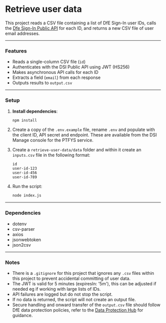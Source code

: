 # Retrieve user data

This project reads a CSV file containing a list of DfE Sign-In user IDs, calls the [Dfe Sign-In Public API](https://github.com/DFE-Digital/login.dfe.public-api?tab=readme-ov-file) for each ID, and returns a new CSV file of user email addresses.

---

### Features

- Reads a single-column CSV file (`id`)
- Authenticates with the DSI Public API using JWT (HS256)
- Makes asynchronous API calls for each ID
- Extracts a field (`email`) from each response
- Outputs results to `output.csv`

---

### Setup

1. **Install dependencies**:
   ```bash
   npm install
   ```
 
2. Create a copy of the `.env.example` file, rename `.env` and populate with the client ID, API secret and endpoint. These are available from the DSI Manage console for the PTFYS service.
 
3. Create a `retrieve-user-data/data` folder and within it create an `inputs.csv` file in the following format:
    ```
    id
    user-id-123
    user-id-456
    user-id-789
    ```

4. Run the script:
   ```bash
   node index.js
   ```

---

### Dependencies
- dotenv
- csv-parser
- axios
- jsonwebtoken
- json2csv

---

### Notes

- There is a `.gitignore` for this project that ignores any `.csv` files within this project to prevent accidental committing of user data.
- The JWT is valid for 5 minutes (expiresIn: '5m'), this can be adjusted if needed eg if working with large lists of IDs.
- API failures are logged but do not stop the script.
- If no data is returned, the script will not create an output file.
- Secure handling and onward transfer of the `output.csv` file should follow DfE data protection policies, refer to the [Data Protection Hub](https://educationgovuk.sharepoint.com/sites/lvewp00158) for guidance.
